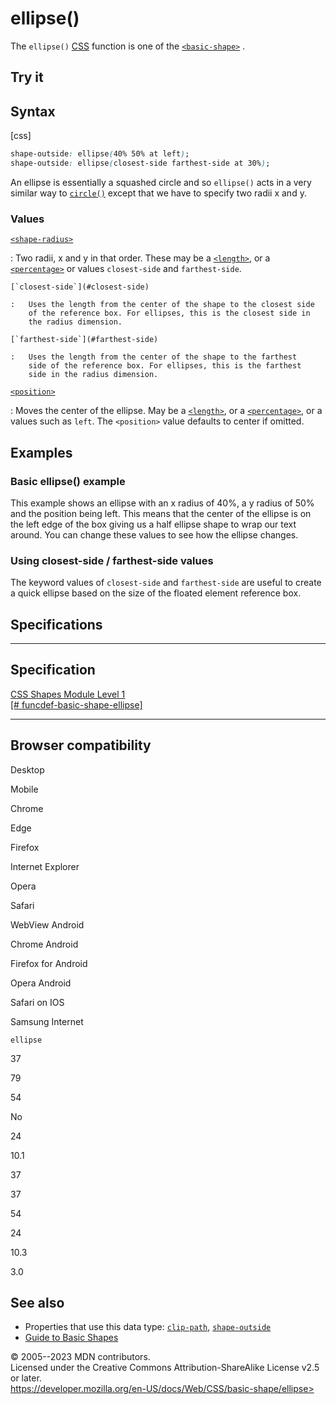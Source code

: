 ellipse()
=========

The `ellipse()` [CSS](https://developer.mozilla.org/en-US/docs/Web/CSS)
function is one of the [`<basic-shape>`](basic-shape.md) [](css_types.md).

Try it
------

Syntax
------

[css]

```css
shape-outside: ellipse(40% 50% at left);
shape-outside: ellipse(closest-side farthest-side at 30%);
```

An ellipse is essentially a squashed circle and so `ellipse()` acts in a
very similar way to [`circle()`](circle.md) except that we have to specify
two radii x and y.

### Values

[`<shape-radius>`](#shape-radius)

:   Two radii, x and y in that order. These may be a
    [`<length>`](length.md), or a [`<percentage>`](percentage.md) or
    values `closest-side` and `farthest-side`.

    [`closest-side`](#closest-side)

    :   Uses the length from the center of the shape to the closest side
        of the reference box. For ellipses, this is the closest side in
        the radius dimension.

    [`farthest-side`](#farthest-side)

    :   Uses the length from the center of the shape to the farthest
        side of the reference box. For ellipses, this is the farthest
        side in the radius dimension.

[`<position>`](#position)

:   Moves the center of the ellipse. May be a [`<length>`](length.md),
    or a [`<percentage>`](percentage.md), or a values such as `left`.
    The `<position>` value defaults to center if omitted.

Examples
--------

### Basic ellipse() example

This example shows an ellipse with an x radius of 40%, a y radius of 50%
and the position being left. This means that the center of the ellipse
is on the left edge of the box giving us a half ellipse shape to wrap
our text around. You can change these values to see how the ellipse
changes.

### Using closest-side / farthest-side values

The keyword values of `closest-side` and `farthest-side` are useful to
create a quick ellipse based on the size of the floated element
reference box.

Specifications
--------------

  ---------------------------------------------------------------------------------------------------------

Specification
  ---------------------------------------------------------------------------------------------------------

  [CSS Shapes Module Level 1\
  [\#
  funcdef-basic-shape-ellipse]](https://drafts.csswg.org/css-shapes/#funcdef-basic-shape-ellipse)

  ---------------------------------------------------------------------------------------------------------

Browser compatibility
---------------------

Desktop

Mobile

Chrome

Edge

Firefox

Internet Explorer

Opera

Safari

WebView Android

Chrome Android

Firefox for Android

Opera Android

Safari on IOS

Samsung Internet

`ellipse`

37

79

54

No

24

10.1

37

37

54

24

10.3

3.0

See also
--------

- Properties that use this data type: [`clip-path`](clip-path.md),
    [`shape-outside`](shape-outside.md)
- [Guide to Basic Shapes](basic_shapes.md)

© 2005--2023 MDN contributors.\
Licensed under the Creative Commons Attribution-ShareAlike License v2.5
or later.\
https://developer.mozilla.org/en-US/docs/Web/CSS/basic-shape/ellipse>
